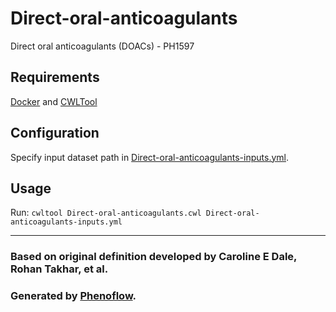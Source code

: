 # Direct-oral-anticoagulants

Direct oral anticoagulants (DOACs) - PH1597

## Requirements

[Docker](https://docs.docker.com/install/) and [CWLTool](https://github.com/common-workflow-language/cwltool#install)

## Configuration

Specify input dataset path in [Direct-oral-anticoagulants-inputs.yml](Direct-oral-anticoagulants-inputs.yml).

## Usage

Run: `cwltool Direct-oral-anticoagulants.cwl Direct-oral-anticoagulants-inputs.yml`

***

### Based on original definition developed by Caroline E Dale, Rohan Takhar, et al.
### Generated by [Phenoflow](https://kclhi.org/phenoflow).
